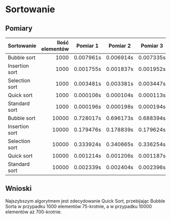 Sortowanie
==========

Pomiary
-------

| Sortowanie | Ilość elementów | Pomiar 1 | Pomiar 2 | Pomiar 3 | Średnia |
| ---------- | --------------: | -------- | -------- | -------- | ------- |
| Bubble sort | 1000 | 0.007961s | 0.006914s | 0.007335s | 0.007403s |
| Insertion sort | 1000 | 0.001755s | 0.001837s | 0.001952s | 0.001848s |
| Selection sort | 1000 | 0.003481s | 0.003381s | 0.003447s | 0.003437s |
| Quick sort | 1000 | 0.000106s | 0.000104s | 0.000113s | 0.000108s |
| Standard sort | 1000 | 0.000196s| 0.000198s | 0.000194s | 0.000196s |
| Bubble sort | 10000 | 0.728017s | 0.696173s | 0.688394s | 0.704195s |
| Insertion sort | 10000 | 0.179476s | 0.178839s | 0.179624s | 0.179313s |
| Selection sort | 10000 | 0.333924s | 0.340665s | 0.336254s | 0.336948s |
| Quick sort | 10000 | 0.001214s | 0.001206s | 0.001187s | 0.001202s |
| Standard sort | 10000 | 0.002339s | 0.002404s | 0.002396s | 0.002380s |

Wnioski
-------

Najszybszym algorytmem jest zdecydowanie Quick Sort, przebijając Bubble Sorta w przypadku 1000 elementów 75-krotnie, a w przypadku 10000 elementów aż 700-krotnie.
